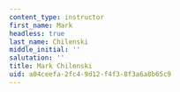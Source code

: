```yaml
---
content_type: instructor
first_name: Mark
headless: true
last_name: Chilenski
middle_initial: ''
salutation: ''
title: Mark Chilenski
uid: a04ceefa-2fc4-9d12-f4f3-8f3a6a8b65c9
---
```

